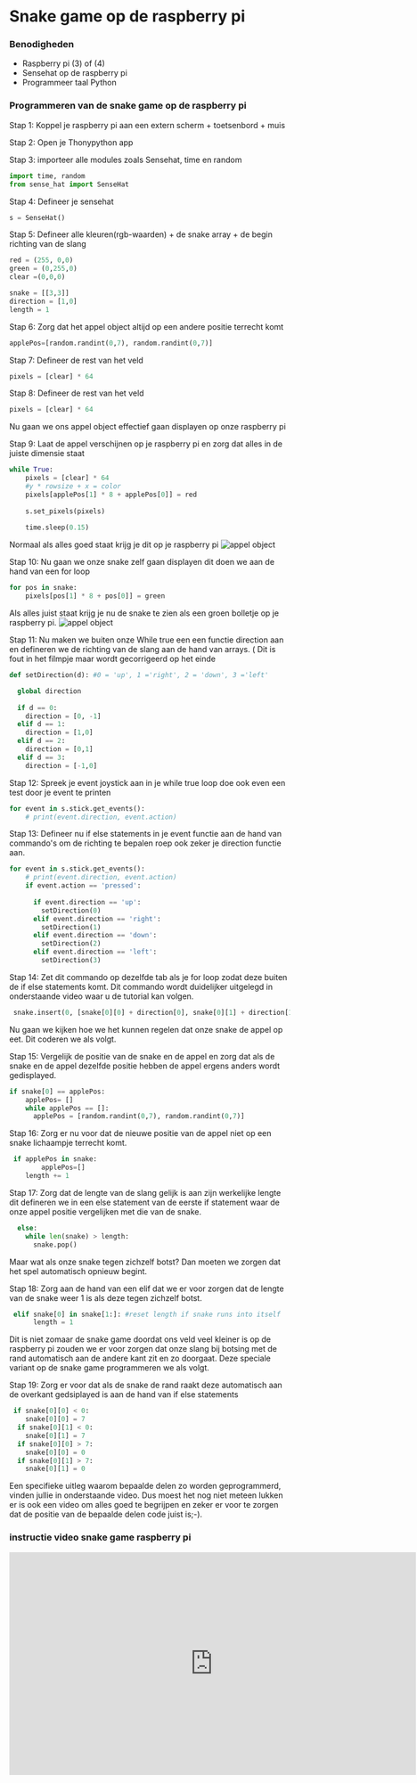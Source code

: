 # Snake game op de raspberry pi

### Benodigheden
<uL>
<li>Raspberry pi (3) of (4)</li>
<li>Sensehat op de raspberry pi</li>
<li>Programmeer taal Python</li>
</uL>

### Programmeren van de snake game op de raspberry pi

Stap 1: Koppel je raspberry pi aan een extern scherm + toetsenbord + muis

Stap 2: Open je Thonypython app

Stap 3: importeer alle modules zoals Sensehat, time en random

```py
import time, random
from sense_hat import SenseHat
```

Stap 4: Defineer je sensehat
```py 
s = SenseHat()
```
Stap 5: Defineer alle kleuren(rgb-waarden) + de snake array + de begin richting van de slang 
```py 
red = (255, 0,0)
green = (0,255,0)
clear =(0,0,0)

snake = [[3,3]]
direction = [1,0]
length = 1

```

Stap 6: Zorg dat het appel object altijd op een andere positie terrecht komt
```py
applePos=[random.randint(0,7), random.randint(0,7)]
```

Stap 7: Defineer de rest van het veld
```py 
pixels = [clear] * 64 
```

Stap 8: Defineer de rest van het veld
```py 
pixels = [clear] * 64 
```
Nu gaan we ons appel object effectief gaan displayen op onze raspberry pi

Stap 9: Laat de appel verschijnen op je raspberry pi en zorg dat alles in de juiste dimensie staat
```py 
while True:
	pixels = [clear] * 64 
	#y * rowsize + x = color
	pixels[applePos[1] * 8 + applePos[0]] = red
	
	s.set_pixels(pixels)
	
	time.sleep(0.15)
```
Normaal als alles goed staat krijg je dit op je raspberry pi 
![appel object](../img/rasp_appel.png)

Stap 10: Nu gaan we onze snake zelf gaan displayen dit doen we aan de hand van een for loop
```py 
for pos in snake:
    pixels[pos[1] * 8 + pos[0]] = green
```

Als alles juist staat krijg je nu de snake te zien als een groen bolletje op je raspberry pi.
![appel object](../img/rasp_snakedot.png)

Stap 11: Nu maken we buiten onze While true een een functie direction aan en defineren we de richting van de slang aan de hand van arrays. ( Dit is fout in het filmpje maar wordt gecorrigeerd op het einde
```py
def setDirection(d): #0 = 'up', 1 ='right', 2 = 'down', 3 ='left'

  global direction
  
  if d == 0:
    direction = [0, -1]
  elif d == 1:
    direction = [1,0]
  elif d == 2:
    direction = [0,1]
  elif d == 3:
    direction = [-1,0]
```
Stap 12: Spreek je event joystick aan in je while true loop doe ook even een test door je event te printen
```py
for event in s.stick.get_events():
    # print(event.direction, event.action)
```
Stap 13: Defineer nu if else statements in je event functie aan de hand van commando's om de richting te bepalen roep  ook zeker je direction functie aan.
```py
for event in s.stick.get_events():
    # print(event.direction, event.action)
	if event.action == 'pressed':
      
      if event.direction == 'up':
        setDirection(0)
      elif event.direction == 'right':
        setDirection(1)
      elif event.direction == 'down':
        setDirection(2)
      elif event.direction == 'left':
        setDirection(3)
```

Stap 14: Zet dit commando op dezelfde tab als je for loop zodat deze buiten de if else statements komt. Dit commando wordt duidelijker uitgelegd in onderstaande video waar u de tutorial kan volgen.
```py 
 snake.insert(0, [snake[0][0] + direction[0], snake[0][1] + direction[1]])
```
Nu gaan we kijken hoe we het kunnen regelen dat onze snake de appel op eet. Dit coderen we als volgt.

Stap 15: Vergelijk de positie van de snake en de appel en zorg dat als de snake en de appel dezelfde positie hebben de appel ergens anders wordt gedisplayed.
```py
if snake[0] == applePos:
    applePos= []
    while applePos == []:
      applePos = [random.randint(0,7), random.randint(0,7)] 
```

Stap 16: Zorg er nu voor dat de nieuwe positie van de appel niet op een snake lichaampje terrecht komt.
```py
 if applePos in snake:
        applePos=[]
    length += 1
```

Stap 17: Zorg dat de lengte van de slang gelijk is aan zijn werkelijke lengte dit defineren we in een else statement van de eerste if statement waar de onze appel positie vergelijken met die van de snake.
```py
  else:
    while len(snake) > length:
      snake.pop()
```
Maar wat als onze snake tegen zichzelf botst?
Dan moeten we zorgen dat het spel automatisch opnieuw begint. 

Stap 18: Zorg aan de hand van een elif dat we er voor zorgen dat de lengte van de snake weer 1 is als deze tegen zichzelf botst. 
```py
 elif snake[0] in snake[1:]: #reset length if snake runs into itself
      length = 1
```
Dit is niet zomaar de snake game doordat ons veld veel kleiner is op de raspberry pi zouden we er voor  zorgen dat onze slang bij botsing met de rand automatisch aan de andere kant zit en zo doorgaat. Deze speciale variant op de snake game programmeren we als volgt.

Stap 19: Zorg er voor dat als de snake de rand raakt deze automatisch aan de overkant gedsiplayed is aan de hand van if else statements 
```py 
 if snake[0][0] < 0:
    snake[0][0] = 7
  if snake[0][1] < 0:
    snake[0][1] = 7
  if snake[0][0] > 7:
    snake[0][0] = 0
  if snake[0][1] > 7:
    snake[0][1] = 0
```
Een specifieke uitleg waarom bepaalde delen zo worden geprogrammerd, vinden jullie in onderstaande video. Dus moest het nog niet meteen lukken er is ook een video om alles goed te begrijpen en zeker er voor te zorgen dat de positie van de bepaalde delen code juist is;-).

### instructie video snake game raspberry pi
<iframe width="730" height="400" src="https://www.youtube.com/embed/ZdnAF4OHwmM" frameborder="0" allow="accelerometer; autoplay; clipboard-write; encrypted-media; gyroscope; picture-in-picture" allowfullscreen></iframe>